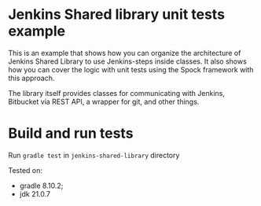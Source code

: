 # Jenkins Shared library unit tests example

This is an example that shows how you can organize the architecture of Jenkins Shared Library to use Jenkins-steps inside classes.
It also shows how you can cover the logic with unit tests using the Spock framework with this approach.

The library itself provides classes for communicating with Jenkins, Bitbucket via REST API, a wrapper for git, and other things.

# Build and run tests

Run `gradle test` in `jenkins-shared-library` directory

Tested on:
* gradle 8.10.2;
* jdk 21.0.7
